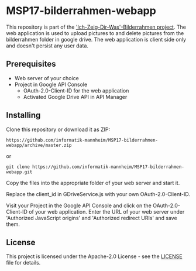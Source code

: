 # MSP17-bilderrahmen-webapp

This repository is part of the ['Ich-Zeig-Dir-Was'-Bilderrahmen project](https://github.com/informatik-mannheim/bilderrahmen-msp17). The web application is used to upload pictures to and delete pictures from the bilderrahmen folder in google drive.
The web application is client side only and doesn't persist any user data.


## Prerequisites

- Web server of your choice
- Project in Google API Console
	- OAuth-2.0-Client-ID for the web application
	- Activated Google Drive API in API Manager


## Installing
Clone this repository or download it as ZIP:

```
https://github.com/informatik-mannheim/MSP17-bilderrahmen-webapp/archive/master.zip
```

or

```
git clone https://github.com/informatik-mannheim/MSP17-bilderrahmen-webapp.git
```

Copy the files into the appropriate folder of your web server and start it.

Replace the client_id in GDriveService.js with your own OAuth-2.0-Client-ID.

Visit your Project in the Google API Console and click on the OAuth-2.0-Client-ID of your web application.
Enter the URL of your web server under 'Authorized JavaScript origins' and 'Authorized redirect URIs' and save them.

## License
This project is licensed under the Apache-2.0 License - see the [LICENSE](LICENSE) file for details.

